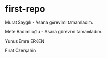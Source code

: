 # first-repo

Murat Saygılı - Asana görevimi tamamladım.

Mete Hadimlioğlu - Asana görevimi tamamladım.

Yunus Emre ERKEN

Fırat Özerşahin

